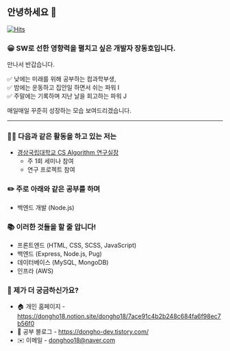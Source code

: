 ## 안녕하세요 👋

[![Hits](https://hits.seeyoufarm.com/api/count/incr/badge.svg?url=https%3A%2F%2Fgithub.com%2FJangDongHo%2Fhit-counter&count_bg=%2379C83D&title_bg=%23555555&icon=&icon_color=%23E7E7E7&title=hits&edge_flat=false)](https://github.com/JangDongHo)

### 😀 SW로 선한 영향력을 펼치고 싶은 개발자 장동호입니다.

만나서 반갑습니다.

✅ 낮에는 미래를 위해 공부하는 컴과학부생, <br>
✅ 밤에는 운동하고 집안일 하면서 쉬는 파워 I <br>
✅ 주말에는 기록하며 지난 날을 회고하는 파워 J <br>

매일매일 꾸준히 성장하는 모습 보여드리겠습니다.

---

### 🏃‍♂️ 다음과 같은 활동을 하고 있는 저는
- [경상국립대학교 CS Algorithm 연구실장](https://www.gnu.ac.kr/cs/main.do)
    - 주 1회 세미나 참여
    - 연구 프로젝트 참여

### ✏️ 주로 아래와 같은 공부를 하며
- 백엔드 개발 (Node.js)

### 📚 이러한 것들을 할 줄 압니다!
- 프론트엔드 (HTML, CSS, SCSS, JavaScript)
- 백엔드 (Express, Node.js, Pug)
- 데이터베이스 (MySQL, MongoDB)
- 인프라 (AWS)

### 🤔 제가 더 궁금하신가요?
- 🏠 개인 홈페이지 - https://dongho18.notion.site/dongho18/7ace91c4b2b248c684fa6f98ec7b56f0
- 🌱 공부 블로그 - https://dongho-dev.tistory.com/
- ✉️ 이메일 - donghoo18@naver.com
